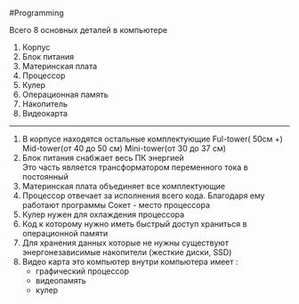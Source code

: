 #Programming 

Всего 8 основных деталей в компьютере

1) Корпус
2) Блок питания 
3) Материнская плата
4) Процессор
5) Кулер
6) Операционная память
7) Накопитель
8) Видеокарта

---

1) В корпусе находятся остальные комплектующие 
	  Ful-tower( 50см +)
	  Mid-tower(от 40 до 50 см)
	  Mini-tower(от 30 до 37 см)
2) Блок питания снабжает весь ПК энергией  
	Это часть является трансформатором переменного тока в постоянный
3) Материнская плата объединяет все комплектующие
4) Процессор отвечает за исполнения всего кода. Благодаря ему работают программы
	Сокет - место процессора
5) Кулер нужен для охлаждения процессора 
6) Код к которому нужно иметь быстрый доступ храниться в операционной памяти
7) Для хранения данных которые не нужны существуют энергонезависимые накопители (жесткие диски, SSD)
8) Видео карта это компьютер внутри компьютера
	 имеет :
	 - графический процессор 
	 - видеопамять 
	 - кулер
	 